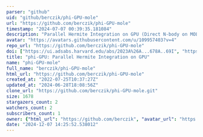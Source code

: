```yaml
---
parser: "github"
uid: "github/berczik/phi-GPU-mole"
url: "https://github.com/berczik/phi-GPU-mole"
timestamp: "2024-07-07 00:39:35.181084"
description: "Parallel Hermite Integration on GPU (Direct N-body on MOLE-8.5 cluster)"
avatar: "https://avatars.githubusercontent.com/u/109957403?v=4"
repo_url: "https://github.com/berczik/phi-GPU-mole"
doi: ["https://ui.adsabs.harvard.edu/abs/2023A%26A...678A..69I", "https://ui.adsabs.harvard.edu/abs/2024ascl.soft06027B/abstract"]
title: "phi-GPU: Parallel Hermite Integration on GPU"
name: "phi-GPU-mole"
full_name: "berczik/phi-GPU-mole"
html_url: "https://github.com/berczik/phi-GPU-mole"
created_at: "2022-07-25T10:37:27Z"
updated_at: "2024-06-28T18:08:56Z"
clone_url: "https://github.com/berczik/phi-GPU-mole.git"
size: 1678
stargazers_count: 2
watchers_count: 2
subscribers_count: 1
owner: {"html_url": "https://github.com/berczik", "avatar_url": "https://avatars.githubusercontent.com/u/109957403?v=4", "login": "berczik", "type": "User"}
date: "2024-12-07 14:25:52.538012"
---
```

